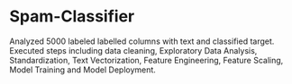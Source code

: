 # Spam-Classifier
Analyzed 5000 labeled labelled columns with text and classified target. Executed steps including data cleaning, Exploratory Data Analysis, Standardization, Text Vectorization, Feature Engineering, Feature Scaling, Model Training and Model Deployment.
